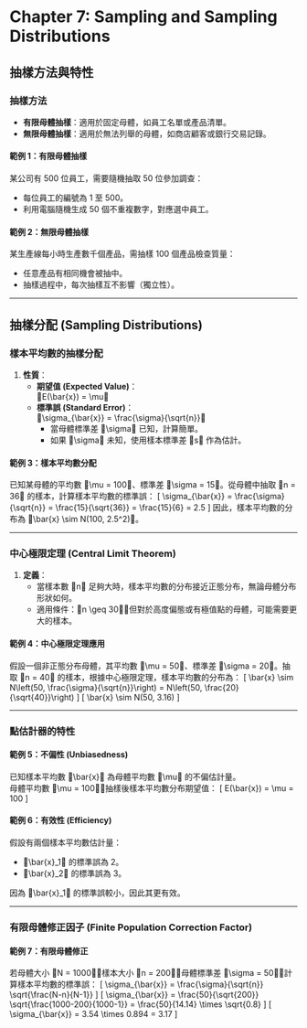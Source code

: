 # Chapter 7: Sampling and Sampling Distributions

## **抽樣方法與特性**

### **抽樣方法**
- **有限母體抽樣**：適用於固定母體，如員工名單或產品清單。
- **無限母體抽樣**：適用於無法列舉的母體，如商店顧客或銀行交易記錄。

#### **範例 1：有限母體抽樣**

某公司有 500 位員工，需要隨機抽取 50 位參加調查：

- 每位員工的編號為 1 至 500。
- 利用電腦隨機生成 50 個不重複數字，對應選中員工。

#### **範例 2：無限母體抽樣**

某生產線每小時生產數千個產品，需抽樣 100 個產品檢查質量：

- 任意產品有相同機會被抽中。
- 抽樣過程中，每次抽樣互不影響（獨立性）。

---

## **抽樣分配 (Sampling Distributions)**

### **樣本平均數的抽樣分配**

1. **性質**：
   - **期望值 (Expected Value)**：  
     E(\bar{x}) = \mu
   - **標準誤 (Standard Error)**：  
     \sigma_{\bar{x}} = \frac{\sigma}{\sqrt{n}}  
     - 當母體標準差 \sigma 已知，計算簡單。
     - 如果 \sigma 未知，使用樣本標準差 s 作為估計。

#### **範例 3：樣本平均數分配**

已知某母體的平均數 \mu = 100、標準差 \sigma = 15。從母體中抽取 n = 36 的樣本，計算樣本平均數的標準誤：
\[
\sigma_{\bar{x}} = \frac{\sigma}{\sqrt{n}} = \frac{15}{\sqrt{36}} = \frac{15}{6} = 2.5
\]
因此，樣本平均數的分布為 \bar{x} \sim N(100, 2.5^2)。

---

### **中心極限定理 (Central Limit Theorem)**

1. **定義**：
   - 當樣本數 n 足夠大時，樣本平均數的分布接近正態分布，無論母體分布形狀如何。
   - 適用條件：n \geq 30，但對於高度偏態或有極值點的母體，可能需要更大的樣本。

#### **範例 4：中心極限定理應用**

假設一個非正態分布母體，其平均數 \mu = 50、標準差 \sigma = 20。抽取 n = 40 的樣本，根據中心極限定理，樣本平均數的分布為：
\[
\bar{x} \sim N\left(50, \frac{\sigma}{\sqrt{n}}\right) = N\left(50, \frac{20}{\sqrt{40}}\right)
\]
\[
\bar{x} \sim N(50, 3.16)
\]

---

### **點估計器的特性**

#### **範例 5：不偏性 (Unbiasedness)**

已知樣本平均數 \bar{x} 為母體平均數 \mu 的不偏估計量。  
母體平均數 \mu = 100，抽樣後樣本平均數分布期望值：
\[
E(\bar{x}) = \mu = 100
\]

#### **範例 6：有效性 (Efficiency)**

假設有兩個樣本平均數估計量：
- \bar{x}_1 的標準誤為 2。
- \bar{x}_2 的標準誤為 3。  

因為 \bar{x}_1 的標準誤較小，因此其更有效。

---

### **有限母體修正因子 (Finite Population Correction Factor)**

#### **範例 7：有限母體修正**

若母體大小 N = 1000，樣本大小 n = 200，母體標準差 \sigma = 50，計算樣本平均數的標準誤：
\[
\sigma_{\bar{x}} = \frac{\sigma}{\sqrt{n}} \sqrt{\frac{N-n}{N-1}}
\]
\[
\sigma_{\bar{x}} = \frac{50}{\sqrt{200}} \sqrt{\frac{1000-200}{1000-1}} = \frac{50}{14.14} \times \sqrt{0.8}
\]
\[
\sigma_{\bar{x}} = 3.54 \times 0.894 = 3.17
\]
